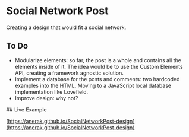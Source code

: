 # Social Network Post

Creating a design that would fit a social network.

## To Do

* Modularize elements: so far, the post is a whole and contains all the elements inside of it. The idea would be to use the Custom Elements API, creating a framework agnostic solution.
* Implement a database for the posts and comments: two hardcoded examples into the HTML. Moving to a JavaScript local database implementation like Lovefield.
* Improve design: why not?

## Live Example

[https://anerak.github.io/SocialNetworkPost-design](https://anerak.github.io/SocialNetworkPost-design)

